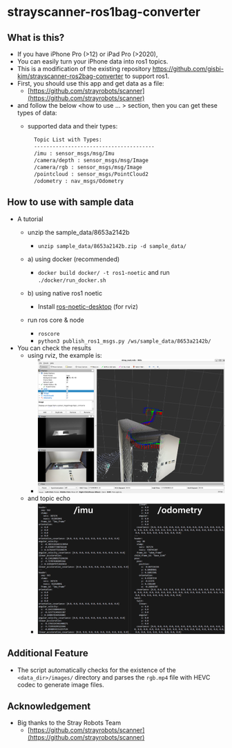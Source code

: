# strayscanner-ros1bag-converter

## What is this?
- If you have iPhone Pro (>12) or iPad Pro (>2020), 
- You can easily turn your iPhone data into ros1 topics.
- This is a modification of the existing repository https://github.com/gisbi-kim/strayscanner-ros2bag-converter to support ros1.
- First, you should use this app and get data as a file: 
    - [https://github.com/strayrobots/scanner](https://github.com/strayrobots/scanner)
- and follow the below <how to use ... > section, then you can get these types of data:
    - supported data and their types:

            Topic List with Types:
            ---------------------------------------
            /imu : sensor_msgs/msg/Imu
            /camera/depth : sensor_msgs/msg/Image
            /camera/rgb : sensor_msgs/msg/Image
            /pointcloud : sensor_msgs/PointCloud2
            /odometry : nav_msgs/Odometry

## How to use with sample data 
- A tutorial 
    - unzip the sample_data/8653a2142b
        - `unzip sample_data/8653a2142b.zip -d sample_data/`
    
    - a) using docker (recommended)
        - `docker build docker/ -t ros1-noetic` and run `./docker/run_docker.sh`
    - b) using native ros1 noetic
        - Install [ros-noetic-desktop](https://wiki.ros.org/noetic/Installation/Ubuntu) (for rviz) 
    - run ros core & node
        - `roscore`
        - `python3 publish_ros1_msgs.py /ws/sample_data/8653a2142b/`
- You can check the results 
    - using rviz, the example is: 
        - ![example1](docs/rviz1_example.png)
    - and topic echo 
        - ![example2](docs/topic_echo.png)

## Additional Feature
- The script automatically checks for the existence of the `<data_dir>/images/` directory and parses the `rgb.mp4` file with HEVC codec to generate image files.

## Acknowledgement 
- Big thanks to the Stray Robots Team
    - [https://github.com/strayrobots/scanner](https://github.com/strayrobots/scanner)
